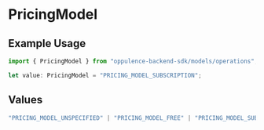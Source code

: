 # PricingModel

## Example Usage

```typescript
import { PricingModel } from "oppulence-backend-sdk/models/operations";

let value: PricingModel = "PRICING_MODEL_SUBSCRIPTION";
```

## Values

```typescript
"PRICING_MODEL_UNSPECIFIED" | "PRICING_MODEL_FREE" | "PRICING_MODEL_SUBSCRIPTION" | "PRICING_MODEL_USAGE_BASED" | "PRICING_MODEL_ENTERPRISE"
```